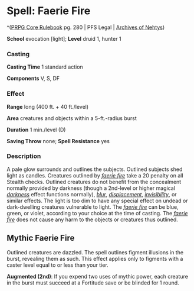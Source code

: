 # Spell: Faerie Fire

^([PRPG Core Rulebook][ss-faerie-fire] pg. 280 | PFS Legal | [Archives of Nehtys][sn-faerie-fire])

**School** evocation [light]; **Level** druid 1, hunter 1

### Casting

**Casting Time** 1 standard action  

**Components** V, S, DF

### Effect

**Range** long (400 ft. + 40 ft./level)  

**Area** creatures and objects within a 5-ft.-radius burst  

**Duration** 1 min./level (D)  

**Saving Throw** none; **Spell Resistance** yes

### Description

A pale glow surrounds and outlines the subjects. Outlined subjects shed light as candles. Creatures outlined by _[faerie fire]_ take a 20 penalty on all Stealth checks. Outlined creatures do not benefit from the concealment normally provided by darkness (though a 2nd-level or higher magical _[darkness]_ effect functions normally), _[blur]_, _[displacement]_, _[invisibility]_, or similar effects. The light is too dim to have any special effect on undead or dark-dwelling creatures vulnerable to light. The _[faerie fire]_ can be blue, green, or violet, according to your choice at the time of casting. The _[faerie fire]_ does not cause any harm to the objects or creatures thus outlined.

## Mythic Faerie Fire

Outlined creatures are dazzled. The spell outlines figment illusions in the burst, revealing them as such. This effect applies only to figments with a caster level equal to or less than your tier.   

**Augmented (2nd)**: If you expend two uses of mythic power, each creature in the burst must succeed at a Fortitude save or be blinded for 1 round.

[ss-faerie-fire]: http://paizo.com/pathfinderRPG/v57
[sn-faerie-fire]: http://www.archivesofnethys.com/SpellDisplay.aspx?ItemName=Faerie%20Fire
[faerie fire]: http://www.archivesofnethys.com/SpellDisplay.aspx?ItemName=faerie%20fire
[darkness]: http://www.archivesofnethys.com/SpellDisplay.aspx?ItemName=darkness
[blur]: http://www.archivesofnethys.com/SpellDisplay.aspx?ItemName=blur
[displacement]: http://www.archivesofnethys.com/SpellDisplay.aspx?ItemName=displacement
[invisibility]: http://www.archivesofnethys.com/SpellDisplay.aspx?ItemName=invisibility